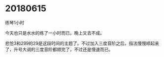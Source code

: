 # 20180615

练琴1小时

今天也只是水水的练了一小时而已，晚上又去不成。

悲怆3和299的29是这段时间的主题了。不过加入三度音阶之后，指法慢慢顺起来了，升号大调的三度音阶都顺完了，不过还是慢速而已。
